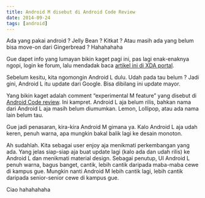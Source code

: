 ```yaml
---
title: Android M disebut di Android Code Review
date: 2014-09-24
tags: [android]
---
```


Ada yang pakai android ? Jelly Bean ? Kitkat ? Atau masih ada yang belum bisa move-on dari Gingerbread ? Hahahahaha

Gue dapet info yang lumayan bikin kaget pagi ini, pas lagi enak-enaknya ngopi, login ke forum, lalu mendadak baca [artikel ini di XDA portal](https://www.xda-developers.com/android-m-mentions/).

Sebelum kesitu, kita ngomongin Android L dulu. Udah pada tau belum ? Jadi gini, Android L itu update dari Google. Bisa dibilang ini update mayor.

Yang bikin kaget adalah comment “experimental M feature” yang disebut di [Android Code review](https://android-review.googlesource.com/#/c/107482/). Ini kampret. Android L aja belum rilis, bahkan nama dari Android L aja masih belum diumumkan. Lemon, Lollipop, atau ada nama lain belum tau.

Gue jadi penasaran, kira-kira Android M gimana ya. Kalo Android L aja udah keren, penuh warna, apa mungkin bakal balik lagi ke desain monoton.

Ah sudahlah. Kita sebagai user enjoy aja menikmati perkembangan yang ada. Yang jelas siap-siap aja buat update lagi (kalo ada dan udah rilis) ke Android L dan menikmati material design. Sebagai penutup, UI Android L penuh warna, bagus banget, cantik, lebih cantik daripada maba-maba cewe di kampus gue. Mungkin nanti Android M lebih cantik lagi, lebih cantik daripada senior-senior cewe di kampus gue.

Ciao hahahahaha
